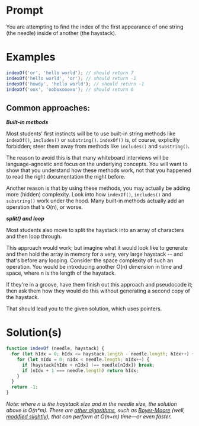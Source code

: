 # Prompt

You are attempting to find the index of the first appearance of one string (the needle) inside of another (the haystack).

# Examples

``` javascript
indexOf('or', 'hello world'); // should return 7
indexOf('hello world', 'or'); // should return -1
indexOf('howdy', 'hello world'); // should return -1
indexOf('oox', 'ooboxoooxo'); // should return 6
```

## Common approaches:

***Built-in methods***

Most students' first instincts will be to use built-in string methods like ```indexOf()```, ```includes()``` or ```substring()```. ```indexOf()``` is, of course, explicitly forbidden; steer them away from methods like ```includes()``` and ```substring()```.

The reason to avoid this is that many whiteboard interviews will be language-agnostic and focus on the underlying concepts. You will want to show that you understand how these methods work, not that you happened to read the right documentation the night before.

Another reason is that by using these methods, you may actually be adding more (hidden) complexity. Look into how ```indexOf()```, ```includes()``` and ```substring()``` work under the hood. Many built-in methods actually add an operation that's O(n), or worse.

***split() and loop***

Most students also move to split the haystack into an array of characters and then loop through.

This approach would work; but imagine what it would look like to generate and then hold the array in memory for a very, very large haystack -- and that's before any looping. Consider the space complexity of such an operation. You would be introducing another O(n) dimension in time and space, where n is the length of the haystack.

If they're in a groove, have them finish out this approach and pseudocode it; then ask them how they would do this without generating a second copy of the haystack.

That should lead you to the given solution, which uses pointers.

# Solution(s)

```javascript
function indexOf (needle, haystack) {
  for (let hIdx = 0; hIdx <= haystack.length - needle.length; hIdx++) {
    for (let nIdx = 0; nIdx < needle.length; nIdx++) {
      if (haystack[hIdx + nIdx] !== needle[nIdx]) break;
      if (nIdx + 1 === needle.length) return hIdx;
    }
  }
  return -1;
}
```

*Note: where n is the haystack size and m the needle size, the solution above is O(n&#42;m). There are [other algorithms](https://en.wikipedia.org/wiki/String_searching_algorithm#Single_pattern_algorithms), such as [Boyer-Moore](https://en.wikipedia.org/wiki/Boyer%E2%80%93Moore_string_search_algorithm) (well, [modified slightly](https://en.wikipedia.org/wiki/Boyer%E2%80%93Moore_string_search_algorithm#The_Galil_Rule)), that can perform at O(n+m) time—or even faster.*
